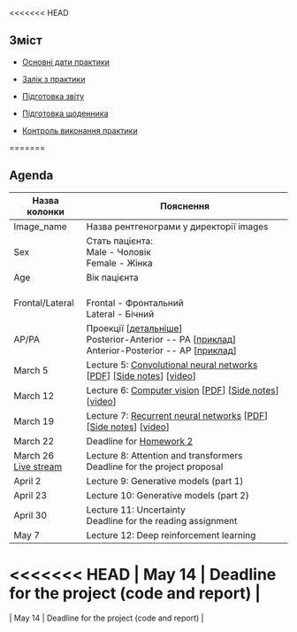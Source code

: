 <<<<<<< HEAD
## Зміст

- [Основні дати практики](#Основні-дати-практики)

- [Залік з практики](#Залік-з-практики)

- [Підготовка звіту](#Підготовка-звіту)

- [Підготовка щоденника](#Підготовка-щоденника)

- [Контроль виконання практики](#Контроль-виконання-практики)



=======

## Agenda

| Назва колонки  | Пояснення |
| --- | --- |
| Image_name | Назва рентгенограми у директорії images|
| Sex | Стать пацієнта: <br> Male - Чоловік <br> Female - Жінка|
| Age | Вік пацієнта|
| Frontal/Lateral| <br> Frontal - Фронтальний <br> Lateral - Бічний |
| AP/PA |  Проекції [[детальніше](https://www.radiologymasterclass.co.uk/tutorials/chest/chest_quality/chest_xray_quality_projection)] <br> Posterior-Anterior -- PA [[приклад](im/view1_frontal2PA.jpg)] <br> Anterior-Posterior -- AP [[приклад](im/view1_frontalAP.jpg)] |
| March 5 | Lecture 5: [Convolutional neural networks](https://glouppe.github.io/info8010-deep-learning/?p=lecture5.md) [[PDF](https://glouppe.github.io/info8010-deep-learning/pdf/lec5.pdf)] [[Side notes](https://glouppe.github.io/info8010-deep-learning/pdf/lec5-sidenotes.pdf)] [[video](https://youtu.be/54WShJMWYo0)] |
| March 12 | Lecture 6: [Computer vision](https://glouppe.github.io/info8010-deep-learning/?p=lecture6.md) [[PDF](https://glouppe.github.io/info8010-deep-learning/pdf/lec6.pdf)] [[Side notes](https://glouppe.github.io/info8010-deep-learning/pdf/lec6-sidenotes.pdf)] [[video](https://youtu.be/cfZGfJaLRxA)] |
| March 19 | Lecture 7: [Recurrent neural networks](https://glouppe.github.io/info8010-deep-learning/?p=lecture7.md) [[PDF](https://glouppe.github.io/info8010-deep-learning/pdf/lec7.pdf)] [[Side notes](https://glouppe.github.io/info8010-deep-learning/pdf/lec7-sidenotes.pdf)] [[video](https://youtu.be/qnux5dg5wZ4)] |
| March 22 | Deadline for [Homework 2](https://github.com/glouppe/info8010-deep-learning/raw/master/homeworks/homework2.ipynb) | 
| March 26<br>[Live stream](https://youtu.be/WfPNJ5MWxHI) | Lecture 8: Attention and transformers<br>Deadline for the project proposal |
| April 2 | Lecture 9: Generative models (part 1) |
| April 23 | Lecture 10: Generative models (part 2) |
| April 30 | Lecture 11: Uncertainty<br>Deadline for the reading assignment |
| May 7 | Lecture 12: Deep reinforcement learning |
<<<<<<< HEAD
| May 14 | Deadline for the project (code and report) |
=======
| May 14 | Deadline for the project (code and report) |

